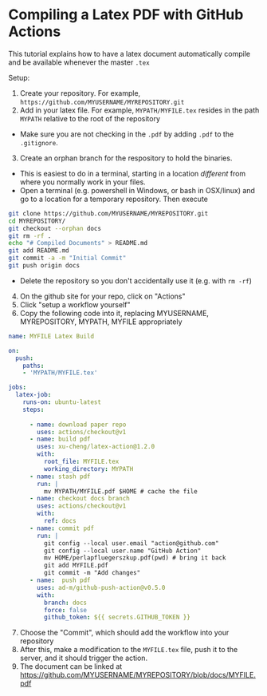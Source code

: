 # Compiling a Latex PDF with GitHub Actions
This tutorial explains how to have a latex document automatically compile and be available whenever the master `.tex` 

Setup:
1. Create your repository.  For example, `https://github.com/MYUSERNAME/MYREPOSITORY.git`
2. Add in your latex file.  For example, `MYPATH/MYFILE.tex` resides in the path `MYPATH` relative to the root of the repository
  - Make sure you are not checking in the `.pdf` by adding `.pdf` to the `.gitignore`.
3. Create an orphan branch for the respository to hold the binaries.
  - This is easiest to do in a terminal, starting in a location *different* from where you normally work in your files.
  - Open a terminal (e.g. powershell in Windows, or bash in OSX/linux) and go to a location for a temporary repository.  Then execute
  ```bash
  git clone https://github.com/MYUSERNAME/MYREPOSITORY.git
  cd MYREPOSITORY/
  git checkout --orphan docs
  git rm -rf . 
  echo "# Compiled Documents" > README.md
  git add README.md
  git commit -a -m "Initial Commit"
  git push origin docs 
  ```
  - Delete the repository so you don't accidentally use it (e.g. with `rm -rf`)
4. On the github site for your repo, click on "Actions"
5. Click "setup a workflow yourself"
6. Copy the following code into it, replacing MYUSERNAME, MYREPOSITORY, MYPATH, MYFILE appropriately
```yaml
name: MYFILE Latex Build

on: 
  push:
    paths:
    - 'MYPATH/MYFILE.tex'

jobs:
  latex-job:
    runs-on: ubuntu-latest
    steps:
      
      - name: download paper repo
        uses: actions/checkout@v1
      - name: build pdf 
        uses: xu-cheng/latex-action@1.2.0
        with:
          root_file: MYFILE.tex
          working_directory: MYPATH 
      - name: stash pdf
        run: |
          mv MYPATH/MYFILE.pdf $HOME # cache the file
      - name: checkout docs branch
        uses: actions/checkout@v1
        with:
          ref: docs
      - name: commit pdf
        run: |
          git config --local user.email "action@github.com"
          git config --local user.name "GitHub Action"
          mv HOME/perlapfluegerszkup.pdf(pwd) # bring it back 
          git add MYFILE.pdf
          git commit -m "Add changes"
      - name:  push pdf
        uses: ad-m/github-push-action@v0.5.0
        with: 
          branch: docs 
          force: false
          github_token: ${{ secrets.GITHUB_TOKEN }}
```
 7. Choose the "Commit", which should add the workflow into your repository
 8. After this, make a modification to the `MYFILE.tex` file, push it to the server, and it should trigger the action.
 9. The document can be linked at https://github.com/MYUSERNAME/MYREPOSITORY/blob/docs/MYFILE.pdf
